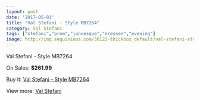 ```yaml
---
layout: post
date: '2017-05-01'
title: "Val Stefani - Style MB7264"
category: Val Stefani
tags: ["stefani","prom","junoesque","dresses","evening"]
image: http://img.sequinious.com/30122-thickbox_default/val-stefani-style-mb7264.jpg
---
```

Val Stefani - Style MB7264

On Sales: **$261.99**
<a href="https://www.sequinious.com/val-stefani/7867-val-stefani-style-mb7264.html"><amp-img layout="responsive" width="600" height="600" src="//img.sequinious.com/30122-thickbox_default/val-stefani-style-mb7264.jpg" alt="Val Stefani - Style MB7264 0" /></a>
<a href="https://www.sequinious.com/val-stefani/7867-val-stefani-style-mb7264.html"><amp-img layout="responsive" width="600" height="600" src="//img.sequinious.com/30123-thickbox_default/val-stefani-style-mb7264.jpg" alt="Val Stefani - Style MB7264 1" /></a>

Buy it: [Val Stefani - Style MB7264](https://www.sequinious.com/val-stefani/7867-val-stefani-style-mb7264.html "Val Stefani - Style MB7264")

View more: [Val Stefani](https://www.sequinious.com/69-Val-Stefani "Val Stefani")